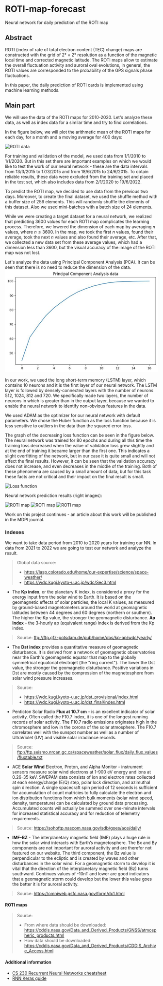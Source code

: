# ROTI-map-forecast
Neural network for daily prediction of the ROTI map

## Abstract

ROTI (index of rate of total electron content (TEC) change) maps are constructed with the grid of 2° × 2° resolution as a function of the magnetic local time and corrected magnetic latitude. The ROTI maps allow to estimate the overall fluctuation activity and auroral oval evolutions, in general, the ROTI values are corresponded to the probability of the GPS signals phase fluctuations.

In this paper, the daily prediction of ROTI cards is implemented using machine learning methods.

## Main part

We will use the data of the ROTI maps for 2010-2020. Let's analyze these data, as well as index data for a similar time and try to find correlations.

In the figure below, we will plot the arithmetic mean of the ROTI maps for each day, for a month and a moving average for 400 days:

![ROTI data](/images/data_roti.jpeg "ROTI data for 2010-2020")

For training and validation of the model, we used data from 1/1/2010 to 1/1/2020. But in this set there are important examples on which we would like to test the work of our neural network - these are the data intervals from 13/3/2015 to 17/3/2015 and from 18/6/2015 to 24/6/2015. To obtain reliable results, these data were excluded from the training set and placed in the test set, which also includes data from 2/1/2020 to 19/6/2022.

To predict the ROTI map, we decided to use data from the previous two days. Moreover, to create the final dataset, we used the shuffle method with a buffer size of 256 elements. This will randomly shuffle the elements of this dataset. Also we used mini-batches with a batch size of 24 elements.

While we were creating a target dataset for a neural network, we realized that predicting 3600 values for each ROTI map complicates the learning process. Therefore, we lowered the dimension of each map by averaging $n$ values, where $n \leqslant 3600$. In the map, we took the first $n$ values, found their average, took the next $n$ values and also found their average, etc. After that, we collected a new data set from these average values, which had a dimension less than 3600, but the visual accuracy of the image of the ROTI map was not lost.

Let's analyze the data using Principal Component Analysis (PCA). It can be seen that there is no need to reduce the dimension of the data.
![PCA](/images/pca.jpeg "PCA")

In our work, we used the long short-term memory (LSTM) layer, which contains 10 neurons and it is the first layer of our neural network. The LSTM layer is followed by densely-connected layers with the number of neurons 512, 1024, 812 and 720. We specifically made two layers, the number of neurons in which is greater than in the output layer, because we wanted to enable the neural network to identify non-obvious features in the data.

We used ADAM as the optimizer for our neural network with default parameters. We chose the Huber function as the loss function because it is less sensitive to outliers in the data than the squared error loss.

The graph of the decreasing loss function can be seen in the figure below. The neural network was trained for 80 epochs and during all this time the training loss decreased when the value of validation loss grew slightly and at the end of training it became larger than the first one. This indicates a slight overfitting of the network, but in our case it is quite small and will not affect the final results. However, it can be seen that the validation accuracy does not increase, and even decreases in the middle of the training. Both of these phenomena are caused by a small amount of data, but for this task these facts are not critical and their impact on the final result is small.

![Loss function](/images/train_loss.jpeg "Loss function train")

Neural network prediction results (right images):

![ROTI map](/images/result_1.jpeg "ROTI map prediction")
![ROTI map](/images/result_2.jpeg "ROTI map prediction")
![ROTI map](/images/result_3.jpeg "ROTI map prediction")

<!-- <img src="/images/ex_roti_map.jpeg" alt="ROTI map" width="400"/> <img src="/images/1_result.jpeg" alt="ROTI map prediction" width="400"/>
<img src="/images/2_target.jpeg" alt="ROTI map" width="400"/> <img src="/images/2_result.jpeg" alt="ROTI map prediction" width="400"/> -->

Work on this project continues - an article about this work will be published in the MDPI journal.

### Indexes

We want to take data period from 2010 to 2020 years for training our NN. In data from 2021 to 2022 we are going to test our network and analyze the result.

> Global data source:
> - https://lasp.colorado.edu/home/our-expertise/science/space-weather/
> - https://wdc.kugi.kyoto-u.ac.jp/wdc/Sec3.html

- The **Kp index**, or the planetary K index, is considered a proxy for the energy input from the solar wind to Earth. It is based on the geomagnetic effects of solar particles, the local K values, as measured by ground-based magnetometers around the world at geomagnetic latitudes between 44 degrees and 60 degrees (northern or southern). The higher the Kp value, the stronger the geomagnetic disturbance. **Ap Index** - the 3-hourly ap (equivalent range) index is derived from the Kp index.
> Source: ftp://ftp.gfz-potsdam.de/pub/home/obs/kp-ap/wdc/yearly/

- The **Dst index** provides a quantitative measure of geomagnetic disturbance. It is derived from a network of geomagnetic observatories near the Earth's geomagnetic equator that map to the globally symmetrical equatorial electrojet (the "ring current"). The lower the Dst value, the stronger the geomagnetic disturbance. Positive variations in Dst are mostly caused by the compression of the magnetosphere from solar wind pressure increases.
> Source:
> - https://wdc.kugi.kyoto-u.ac.jp/dst_provisional/index.html
> - https://wdc.kugi.kyoto-u.ac.jp/dst_final/index.html

- Penticton Solar Radio **Flux at 10.7 cm** - is an excellent indicator of solar activity. Often called the F10.7 index, it is one of the longest running records of solar activity. The F10.7 radio emissions originates high in the chromosphere and low in the corona of the solar atmosphere. The F10.7 correlates well with the sunspot number as well as a number of UltraViolet (UV) and visible solar irradiance records.
> Source: ftp://ftp.seismo.nrcan.gc.ca/spaceweather/solar_flux/daily_flux_values/fluxtable.txt

- ACE **Solar Wind** Electron, Proton, and Alpha Monitor - instrument sensors measure solar wind electrons at 1-900 eV energy and ions at 0.26-35 keV. SWEPAM data consists of ion and electron rates collected at each energy/charge (E/Q) step, polar lock direction, and azimuthal spin direction. A single spacecraft spin period of 12 seconds is sufficient for accumulation of count matricies to fully calculate the electron and ion distribution functions from which bulk moments (solar wind speed, density, temperature) can be calculated by ground data processing. Accumulated counts will actually be summed over one-minute intervals for increased statistical accuracy and for reduction of telemetry requirements.
> Source: https://sohoftp.nascom.nasa.gov/sdb/goes/ace/daily/

- **IMF-BZ** - The interplanetary magnetic field (IMF) plays a huge rule in how the solar wind interacts with Earth’s magnetosphere. The Bx and By components are not important for auroral activity and are therefor not featured on our website. The third component, the Bz value is perpendicular to the ecliptic and is created by waves and other disturbances in the solar wind. For a geomagnetic storm to develop it is vital that the direction of the interplanetary magnetic field (Bz) turns southward. Continues values of -10nT and lower are good indicators that a geomagnetic storm could develop but the lower this value goes the better it is for auroral activity.
> Source: https://omniweb.gsfc.nasa.gov/form/dx1.html

#### ROTI maps

> Source:
> - From where data should be downloaded: https://cddis.nasa.gov/Data_and_Derived_Products/GNSS/atmospheric_products.html
> - How data should be downloaded: https://cddis.nasa.gov/Data_and_Derived_Products/CDDIS_Archive_Access.html

#### Additional information

- [CS 230 Recurrent Neural Networks cheatsheet](https://stanford.edu/~shervine/teaching/cs-230/cheatsheet-recurrent-neural-networks)
- [RNN Keras guide](https://www.tensorflow.org/guide/keras/rnn)